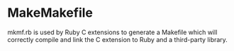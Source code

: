 # MakeMakefile

mkmf.rb is used by Ruby C extensions to generate a Makefile which will
correctly compile and link the C extension to Ruby and a third-party library.
